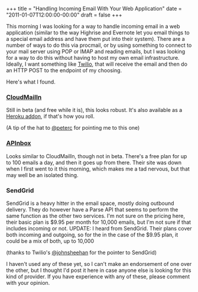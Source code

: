 +++
title = "Handling Incoming Email With Your Web Application"
date = "2011-01-07T12:00:00-00:00"
draft = false
+++

This morning I was looking for a way to handle incoming email in a web
application (similar to the way Highrise and Evernote let you email
things to a special email address and have them put into their system).
There are a number of ways to do this via procmail, or by using
something to connect to your mail server using POP or IMAP and reading
emails, but I was looking for a way to do this without having to host my
own email infrastructure. Ideally, I want something like
[Twilio](http://twilio.com), that will receive the email and then do an
HTTP POST to the endpoint of my choosing.

Here's what I found.

### [CloudMailIn](http://cloudmailin.com/)

Still in beta (and free while it is), this looks robust. It's also
available as a [Heroku addon](http://addons.heroku.com), if that's how
you roll.

(A tip of the hat to [@peterc](http://twitter.com/peterc) for pointing
me to this one)

### [APInbox](http://www.apinbox.com/)

Looks similar to CloudMailIn, though not in beta. There's a free plan
for up to 100 emails a day, and then it goes up from there. Their site
was down when I first went to it this morning, which makes me a tad
nervous, but that may well be an isolated thing.

### SendGrid

SendGrid is a heavy hitter in the email space, mostly doing outbound
delivery. They do however have a Parse API that seems to perform the
same function as the other two services. I'm not sure on the pricing
here, their basic plan is \$9.95 per month for 10,000 emails, but I'm
not sure if that includes incoming or not. UPDATE: I heard from
SendGrid. Their plans cover both incoming and outgoing, so for the in
the case of the \$9.95 plan, it could be a mix of both, up to 10,000

(thanks to Twilio's [@johnsheehan](http://twitter.com/johnsheehan) for
the pointer to SendGrid)

I haven't used any of these yet, so I can't make an endorsement of one
over the other, but I thought I'd post it here in case anyone else is
looking for this kind of provider. If you have experience with any of
these, please comment with your opinion.

